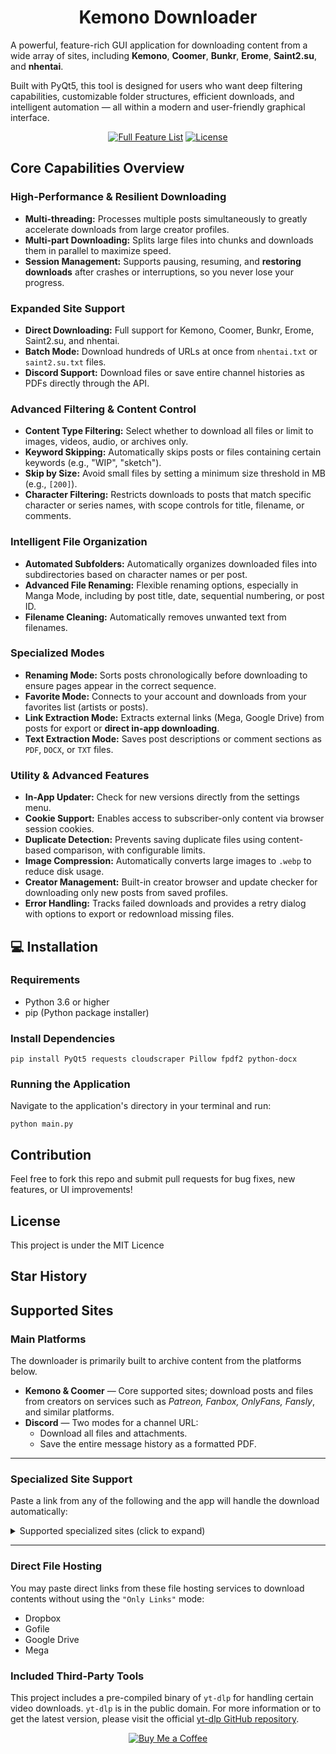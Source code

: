<h1 align="center">Kemono Downloader</h1>

<p>A powerful, feature-rich GUI application for downloading content from a wide array of sites, including <strong>Kemono</strong>, <strong>Coomer</strong>, <strong>Bunkr</strong>, <strong>Erome</strong>, <strong>Saint2.su</strong>, and <strong>nhentai</strong>.</p>
<p>Built with PyQt5, this tool is designed for users who want deep filtering capabilities, customizable folder structures, efficient downloads, and intelligent automation — all within a modern and user-friendly graphical interface.</p>

<div align="center">
    <a href="features.md"><img src="https://img.shields.io/badge/📚%20Full%20Feature%20List-FFD700?style=for-the-badge&logoColor=black&color=FFD700" alt="Full Feature List"></a>
    <a href="LICENSE"><img src="https://img.shields.io/badge/📝%20License-90EE90?style=for-the-badge&logoColor=black&color=90EE90" alt="License"></a>
</div>

<h2>Core Capabilities Overview</h2>
<h3>High-Performance &amp; Resilient Downloading</h3>
<ul>
  <li><strong>Multi-threading:</strong> Processes multiple posts simultaneously to greatly accelerate downloads from large creator profiles.</li>
  <li><strong>Multi-part Downloading:</strong> Splits large files into chunks and downloads them in parallel to maximize speed.</li>
  <li><strong>Session Management:</strong> Supports pausing, resuming, and <strong>restoring downloads</strong> after crashes or interruptions, so you never lose your progress.</li>
</ul>
<h3>Expanded Site Support</h3>
<ul>
  <li><strong>Direct Downloading:</strong> Full support for Kemono, Coomer, Bunkr, Erome, Saint2.su, and nhentai.</li>
  <li><strong>Batch Mode:</strong> Download hundreds of URLs at once from <code>nhentai.txt</code> or <code>saint2.su.txt</code> files.</li>
  <li><strong>Discord Support:</strong> Download files or save entire channel histories as PDFs directly through the API.</li>
</ul>
<h3>Advanced Filtering &amp; Content Control</h3>
<ul>
  <li><strong>Content Type Filtering:</strong> Select whether to download all files or limit to images, videos, audio, or archives only.</li>
  <li><strong>Keyword Skipping:</strong> Automatically skips posts or files containing certain keywords (e.g., "WIP", "sketch").</li>
  <li><strong>Skip by Size:</strong> Avoid small files by setting a minimum size threshold in MB (e.g., <code>[200]</code>).</li>
  <li><strong>Character Filtering:</strong> Restricts downloads to posts that match specific character or series names, with scope controls for title, filename, or comments.</li>
</ul>
<h3>Intelligent File Organization</h3>
<ul>
  <li><strong>Automated Subfolders:</strong> Automatically organizes downloaded files into subdirectories based on character names or per post.</li>
  <li><strong>Advanced File Renaming:</strong> Flexible renaming options, especially in Manga Mode, including by post title, date, sequential numbering, or post ID.</li>
  <li><strong>Filename Cleaning:</strong> Automatically removes unwanted text from filenames.</li>
</ul>
<h3>Specialized Modes</h3>
<ul>
  <li><strong>Renaming Mode:</strong> Sorts posts chronologically before downloading to ensure pages appear in the correct sequence.</li>
  <li><strong>Favorite Mode:</strong> Connects to your account and downloads from your favorites list (artists or posts).</li>
  <li><strong>Link Extraction Mode:</strong> Extracts external links (Mega, Google Drive) from posts for export or <strong>direct in-app downloading</strong>.</li>
  <li><strong>Text Extraction Mode:</strong> Saves post descriptions or comment sections as <code>PDF</code>, <code>DOCX</code>, or <code>TXT</code> files.</li>
</ul>
<h3>Utility &amp; Advanced Features</h3>
<ul>
  <li><strong>In-App Updater:</strong> Check for new versions directly from the settings menu.</li>
  <li><strong>Cookie Support:</strong> Enables access to subscriber-only content via browser session cookies.</li>
  <li><strong>Duplicate Detection:</strong> Prevents saving duplicate files using content-based comparison, with configurable limits.</li>
  <li><strong>Image Compression:</strong> Automatically converts large images to <code>.webp</code> to reduce disk usage.</li>
  <li><strong>Creator Management:</strong> Built-in creator browser and update checker for downloading only new posts from saved profiles.</li>
  <li><strong>Error Handling:</strong> Tracks failed downloads and provides a retry dialog with options to export or redownload missing files.</li>
</ul>
<h2>💻 Installation</h2>
<h3>Requirements</h3>
<ul>
  <li>Python 3.6 or higher</li>
  <li>pip (Python package installer)</li>
</ul>
<h3>Install Dependencies</h3>
<pre><code>pip install PyQt5 requests cloudscraper Pillow fpdf2 python-docx
</code></pre>
<h3>Running the Application</h3>
<p>Navigate to the application's directory in your terminal and run:</p>
<pre><code>python main.py
</code></pre>
<h2>Contribution</h2>
<p>Feel free to fork this repo and submit pull requests for bug fixes, new features, or UI improvements!</p>
<h2>License</h2>
<p>This project is under the MIT Licence</p>
<h2>Star History</h2>

<section aria-labelledby="supported-sites">
  <h2 id="supported-sites">Supported Sites</h2>

  <h3>Main Platforms</h3>
  <p>
    The downloader is primarily built to archive content from the platforms below.
  </p>
  <ul>
    <li>
      <strong>Kemono &amp; Coomer</strong> — Core supported sites; download posts and files from creators on services such as
      <em>Patreon, Fanbox, OnlyFans, Fansly</em>, and similar platforms.
    </li>
    <li>
      <strong>Discord</strong> — Two modes for a channel URL:
      <ul>
        <li>Download all files and attachments.</li>
        <li>Save the entire message history as a formatted PDF.</li>
      </ul>
    </li>
  </ul>

  <hr>

  <h3>Specialized Site Support</h3>
  <p>Paste a link from any of the following and the app will handle the download automatically:</p>

  <details>
    <summary>Supported specialized sites (click to expand)</summary>
    <ul>
      <li>AllPornComic</li>
      <li>Bunkr</li>
      <li>Erome</li>
      <li>Fap-Nation</li>
      <li>Hentai2Read</li>
      <li>nhentai</li>
      <li>Pixeldrain</li>
      <li>Saint2</li>
      <li>Toonily</li>
    </ul>
  </details>

  <hr>

  <h3>Direct File Hosting</h3>
  <p>
    You may paste direct links from these file hosting services to download contents without using the
    <code>&quot;Only Links&quot;</code> mode:
  </p>
  <ul>
    <li>Dropbox</li>
    <li>Gofile</li>
    <li>Google Drive</li>
    <li>Mega</li>
  </ul>
</section>

### Included Third-Party Tools

This project includes a pre-compiled binary of `yt-dlp` for handling certain video downloads. `yt-dlp` is in the public domain. For more information or to get the latest version, please visit the official [yt-dlp GitHub repository](https://github.com/yt-dlp/yt-dlp).


<p align="center">
  <a href="https://buymeacoffee.com/yuvi9587">
    <img src="https://img.shields.io/badge/🍺%20Buy%20Me%20a%20Coffee-FFCCCB?style=for-the-badge&amp;logoColor=black&amp;color=FFDD00" alt="Buy Me a Coffee">
  </a>
</p>
